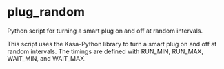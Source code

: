 # plug_random
Python script for turning a smart plug on and off at random intervals.

This script uses the Kasa-Python library to turn a smart plug on and off at
random intervals. The timings are defined with RUN_MIN, RUN_MAX, WAIT_MIN, and
WAIT_MAX.
